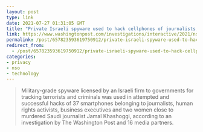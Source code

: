```yaml
---
layout: post
type: link
date: 2021-07-27 01:31:05 GMT
title: "Private Israeli spyware used to hack cellphones of journalists, activists worldwide"
link: https://www.washingtonpost.com/investigations/interactive/2021/nso-spyware-pegasus-cellphones/
permalink: /post/657823593619750912/private-israeli-spyware-used-to-hack-cellphones-of
redirect_from: 
  - /post/657823593619750912/private-israeli-spyware-used-to-hack-cellphones-of
categories:
- privacy
- nso
- technology
---
```


<p><blockquote>Military-grade spyware licensed by an Israeli firm to governments for tracking terrorists and criminals was used in attempted and successful hacks of 37 smartphones belonging to journalists, human rights activists, business executives and two women close to murdered Saudi journalist Jamal Khashoggi, according to an investigation by The Washington Post and 16 media partners.</blockquote></p>